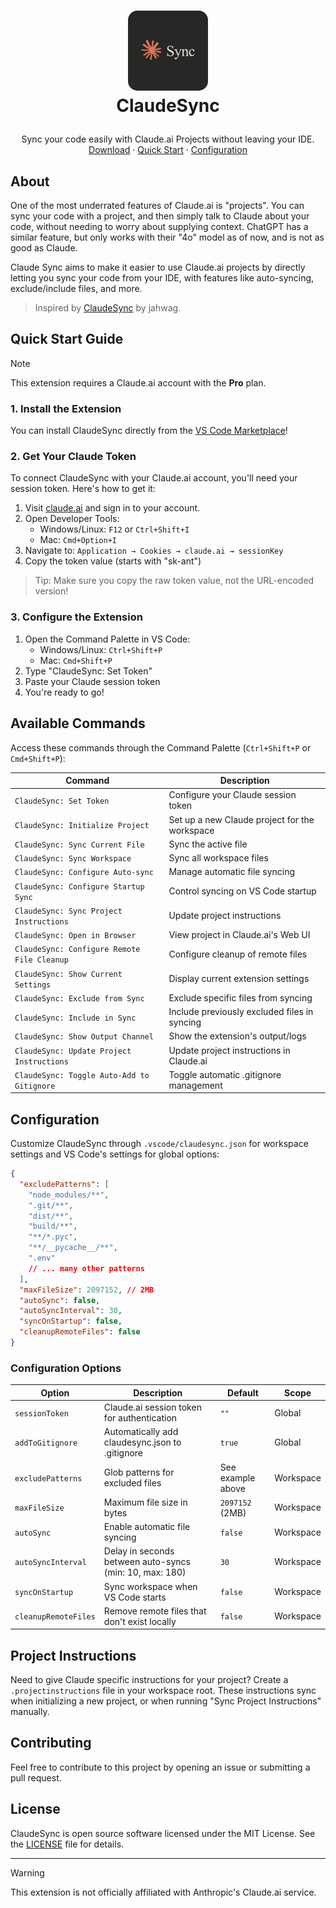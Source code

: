 <!-- LOGO -->
<h1>
<p align="center">
  <img src="assets/logo.png" alt="Logo" width="128" style="border-radius: 15px;">
  <br>ClaudeSync
</h1>
  <p align="center">
    Sync your code easily with Claude.ai Projects without leaving your IDE.
    <br />
    <a href="https://marketplace.visualstudio.com/items?itemName=rexdotsh.claudesync">Download</a>
    ·
    <a href="#quick-start-guide">Quick Start</a>
    ·
    <a href="#configuration">Configuration</a>
  </p>
</p>

## About

One of the most underrated features of Claude.ai is "projects". You can sync your code with a project, and then simply talk to Claude about your code, without needing to worry about supplying context. ChatGPT has a similar feature, but only works with their "4o" model as of now, and is not as good as Claude.

Claude Sync aims to make it easier to use Claude.ai projects by directly letting you sync your code from your IDE, with features like auto-syncing, exclude/include files, and more.

> Inspired by [ClaudeSync](https://github.com/jahwag/ClaudeSync) by jahwag.

## Quick Start Guide

> [!NOTE]
> This extension requires a Claude.ai account with the **Pro** plan.

### 1. Install the Extension

You can install ClaudeSync directly from the [VS Code Marketplace](https://marketplace.visualstudio.com/items?itemName=rexdotsh.claudesync)!

### 2. Get Your Claude Token

To connect ClaudeSync with your Claude.ai account, you'll need your session token. Here's how to get it:

1. Visit [claude.ai](https://claude.ai) and sign in to your account.
2. Open Developer Tools:
   - Windows/Linux: `F12` or `Ctrl+Shift+I`
   - Mac: `Cmd+Option+I`
3. Navigate to: `Application → Cookies → claude.ai → sessionKey`
4. Copy the token value (starts with "sk-ant")

> Tip: Make sure you copy the raw token value, not the URL-encoded version!

### 3. Configure the Extension

1. Open the Command Palette in VS Code:
   - Windows/Linux: `Ctrl+Shift+P`
   - Mac: `Cmd+Shift+P`
2. Type "ClaudeSync: Set Token"
3. Paste your Claude session token
4. You're ready to go!

## Available Commands

Access these commands through the Command Palette (`Ctrl+Shift+P` or `Cmd+Shift+P`):

| Command                                     | Description                                   |
| ------------------------------------------- | --------------------------------------------- |
| `ClaudeSync: Set Token`                     | Configure your Claude session token           |
| `ClaudeSync: Initialize Project`            | Set up a new Claude project for the workspace |
| `ClaudeSync: Sync Current File`             | Sync the active file                          |
| `ClaudeSync: Sync Workspace`                | Sync all workspace files                      |
| `ClaudeSync: Configure Auto-sync`           | Manage automatic file syncing                 |
| `ClaudeSync: Configure Startup Sync`        | Control syncing on VS Code startup            |
| `ClaudeSync: Sync Project Instructions`     | Update project instructions                   |
| `ClaudeSync: Open in Browser`               | View project in Claude.ai's Web UI            |
| `ClaudeSync: Configure Remote File Cleanup` | Configure cleanup of remote files             |
| `ClaudeSync: Show Current Settings`         | Display current extension settings            |
| `ClaudeSync: Exclude from Sync`             | Exclude specific files from syncing           |
| `ClaudeSync: Include in Sync`               | Include previously excluded files in syncing  |
| `ClaudeSync: Show Output Channel`           | Show the extension's output/logs              |
| `ClaudeSync: Update Project Instructions`   | Update project instructions in Claude.ai      |
| `ClaudeSync: Toggle Auto-Add to Gitignore`  | Toggle automatic .gitignore management        |

## Configuration

Customize ClaudeSync through `.vscode/claudesync.json` for workspace settings and VS Code's settings for global options:

```json
{
  "excludePatterns": [
    "node_modules/**",
    ".git/**",
    "dist/**",
    "build/**",
    "**/*.pyc",
    "**/__pycache__/**",
    ".env"
    // ... many other patterns
  ],
  "maxFileSize": 2097152, // 2MB
  "autoSync": false,
  "autoSyncInterval": 30,
  "syncOnStartup": false,
  "cleanupRemoteFiles": false
}
```

### Configuration Options

| Option               | Description                                             | Default           | Scope     |
| -------------------- | ------------------------------------------------------- | ----------------- | --------- |
| `sessionToken`       | Claude.ai session token for authentication              | `""`              | Global    |
| `addToGitignore`     | Automatically add claudesync.json to .gitignore         | `true`            | Global    |
| `excludePatterns`    | Glob patterns for excluded files                        | See example above | Workspace |
| `maxFileSize`        | Maximum file size in bytes                              | `2097152` (2MB)   | Workspace |
| `autoSync`           | Enable automatic file syncing                           | `false`           | Workspace |
| `autoSyncInterval`   | Delay in seconds between auto-syncs (min: 10, max: 180) | `30`              | Workspace |
| `syncOnStartup`      | Sync workspace when VS Code starts                      | `false`           | Workspace |
| `cleanupRemoteFiles` | Remove remote files that don't exist locally            | `false`           | Workspace |

## Project Instructions

Need to give Claude specific instructions for your project? Create a `.projectinstructions` file in your workspace root. These instructions sync when initializing a new project, or when running "Sync Project Instructions" manually.

## Contributing

Feel free to contribute to this project by opening an issue or submitting a pull request.

## License

ClaudeSync is open source software licensed under the MIT License. See the [LICENSE](LICENSE) file for details.

---

> [!WARNING]
> This extension is not officially affiliated with Anthropic's Claude.ai service.
